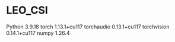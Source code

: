 # LEO_CSI
Python 3.9.18
torch                   1.13.1+cu117
torchaudio              0.13.1+cu117
torchvision             0.14.1+cu117
numpy                   1.26.4
